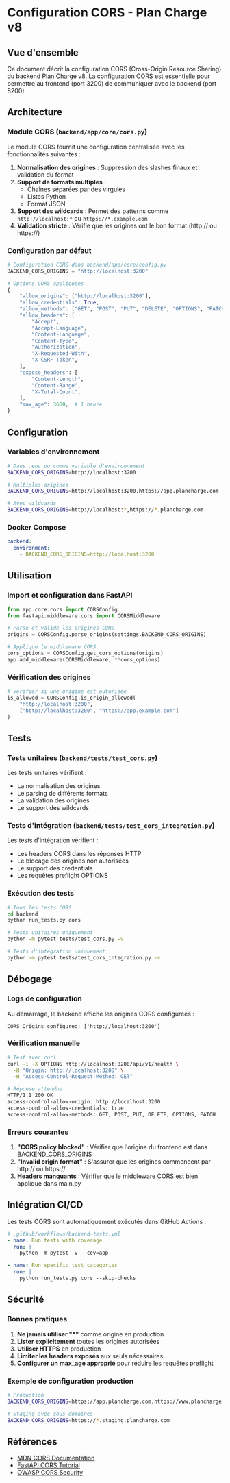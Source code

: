 # Configuration CORS - Plan Charge v8

## Vue d'ensemble

Ce document décrit la configuration CORS (Cross-Origin Resource Sharing) du backend Plan Charge v8. La configuration CORS est essentielle pour permettre au frontend (port 3200) de communiquer avec le backend (port 8200).

## Architecture

### Module CORS (`backend/app/core/cors.py`)

Le module CORS fournit une configuration centralisée avec les fonctionnalités suivantes :

1. **Normalisation des origines** : Suppression des slashes finaux et validation du format
2. **Support de formats multiples** : 
   - Chaînes séparées par des virgules
   - Listes Python
   - Format JSON
3. **Support des wildcards** : Permet des patterns comme `http://localhost:*` ou `https://*.example.com`
4. **Validation stricte** : Vérifie que les origines ont le bon format (http:// ou https://)

### Configuration par défaut

```python
# Configuration CORS dans backend/app/core/config.py
BACKEND_CORS_ORIGINS = "http://localhost:3200"

# Options CORS appliquées
{
    "allow_origins": ["http://localhost:3200"],
    "allow_credentials": True,
    "allow_methods": ["GET", "POST", "PUT", "DELETE", "OPTIONS", "PATCH"],
    "allow_headers": [
        "Accept",
        "Accept-Language",
        "Content-Language",
        "Content-Type",
        "Authorization",
        "X-Requested-With",
        "X-CSRF-Token",
    ],
    "expose_headers": [
        "Content-Length",
        "Content-Range",
        "X-Total-Count",
    ],
    "max_age": 3600,  # 1 heure
}
```

## Configuration

### Variables d'environnement

```bash
# Dans .env ou comme variable d'environnement
BACKEND_CORS_ORIGINS=http://localhost:3200

# Multiples origines
BACKEND_CORS_ORIGINS=http://localhost:3200,https://app.plancharge.com

# Avec wildcards
BACKEND_CORS_ORIGINS=http://localhost:*,https://*.plancharge.com
```

### Docker Compose

```yaml
backend:
  environment:
    - BACKEND_CORS_ORIGINS=http://localhost:3200
```

## Utilisation

### Import et configuration dans FastAPI

```python
from app.core.cors import CORSConfig
from fastapi.middleware.cors import CORSMiddleware

# Parse et valide les origines CORS
origins = CORSConfig.parse_origins(settings.BACKEND_CORS_ORIGINS)

# Applique le middleware CORS
cors_options = CORSConfig.get_cors_options(origins)
app.add_middleware(CORSMiddleware, **cors_options)
```

### Vérification des origines

```python
# Vérifier si une origine est autorisée
is_allowed = CORSConfig.is_origin_allowed(
    "http://localhost:3200", 
    ["http://localhost:3200", "https://app.example.com"]
)
```

## Tests

### Tests unitaires (`backend/tests/test_cors.py`)

Les tests unitaires vérifient :
- La normalisation des origines
- Le parsing de différents formats
- La validation des origines
- Le support des wildcards

### Tests d'intégration (`backend/tests/test_cors_integration.py`)

Les tests d'intégration vérifient :
- Les headers CORS dans les réponses HTTP
- Le blocage des origines non autorisées
- Le support des credentials
- Les requêtes preflight OPTIONS

### Exécution des tests

```bash
# Tous les tests CORS
cd backend
python run_tests.py cors

# Tests unitaires uniquement
python -m pytest tests/test_cors.py -v

# Tests d'intégration uniquement
python -m pytest tests/test_cors_integration.py -v
```

## Débogage

### Logs de configuration

Au démarrage, le backend affiche les origines CORS configurées :

```
CORS Origins configured: ['http://localhost:3200']
```

### Vérification manuelle

```bash
# Test avec curl
curl -i -X OPTIONS http://localhost:8200/api/v1/health \
  -H "Origin: http://localhost:3200" \
  -H "Access-Control-Request-Method: GET"

# Réponse attendue
HTTP/1.1 200 OK
access-control-allow-origin: http://localhost:3200
access-control-allow-credentials: true
access-control-allow-methods: GET, POST, PUT, DELETE, OPTIONS, PATCH
```

### Erreurs courantes

1. **"CORS policy blocked"** : Vérifier que l'origine du frontend est dans BACKEND_CORS_ORIGINS
2. **"Invalid origin format"** : S'assurer que les origines commencent par http:// ou https://
3. **Headers manquants** : Vérifier que le middleware CORS est bien appliqué dans main.py

## Intégration CI/CD

Les tests CORS sont automatiquement exécutés dans GitHub Actions :

```yaml
# .github/workflows/backend-tests.yml
- name: Run tests with coverage
  run: |
    python -m pytest -v --cov=app

- name: Run specific test categories
  run: |
    python run_tests.py cors --skip-checks
```

## Sécurité

### Bonnes pratiques

1. **Ne jamais utiliser "*"** comme origine en production
2. **Lister explicitement** toutes les origines autorisées
3. **Utiliser HTTPS** en production
4. **Limiter les headers exposés** aux seuls nécessaires
5. **Configurer un max_age approprié** pour réduire les requêtes preflight

### Exemple de configuration production

```bash
# Production
BACKEND_CORS_ORIGINS=https://app.plancharge.com,https://www.plancharge.com

# Staging avec sous-domaines
BACKEND_CORS_ORIGINS=https://*.staging.plancharge.com
```

## Références

- [MDN CORS Documentation](https://developer.mozilla.org/en-US/docs/Web/HTTP/CORS)
- [FastAPI CORS Tutorial](https://fastapi.tiangolo.com/tutorial/cors/)
- [OWASP CORS Security](https://owasp.org/www-community/attacks/CORS_OriginHeaderScrutiny)